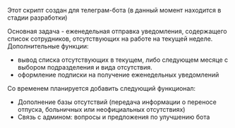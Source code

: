 Этот скрипт создан для телеграм-бота (в данный момент находится в стадии разработки)

Основная задача - еженедельная отправка уведомления, содержащего список сотрудников, отсутствующих на работе на текущей неделе.
Дополнительные функции:
- вывод списка отсутствующих в текущем, либо следующем месяце с выбором подразделения и вида отсутствия. 
- оформление подписки на получение еженедельных уведомлений

Со временем планируется добавить следующий функционал:
- Дополнение базы отсутствий (передача информации о переносе отпуска, больничных или неофициальных отсутствиях)
- Связь с админом: вопросы и предложения по улучшению бота